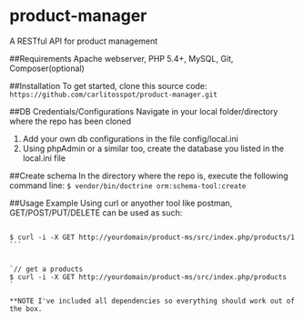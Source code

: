 # product-manager
A RESTful API for product management 

##Requirements
Apache webserver, PHP 5.4+, MySQL, Git, Composer(optional)


##Installation
To get started, clone this source code:
 `https://github.com/carlitosspot/product-manager.git`


##DB Credentials/Configurations
Navigate in your local folder/directory where the repo has been cloned
1. Add your own db configurations in the file config/local.ini
2. Using phpAdmin or a similar too, create the database you listed in the local.ini file


##Create schema
In the directory where the repo is, execute the following command line:
`$ vendor/bin/doctrine orm:schema-tool:create` 


##Usage Example
Using curl or anyother tool like postman, GET/POST/PUT/DELETE can be used as such:


````// get a product

$ curl -i -X GET http://yourdomain/product-ms/src/index.php/products/1
```


`// get a products
$ curl -i -X GET http://yourdomain/product-ms/src/index.php/products
`

**NOTE I've included all dependencies so everything should work out of the box.